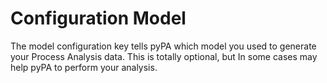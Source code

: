 # Configuration Model #

The model configuration key tells pyPA which model you used to generate your Process Analysis data.  This is totally optional, but In some cases may help pyPA to perform  your analysis.